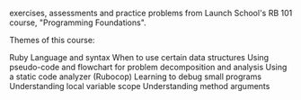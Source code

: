 exercises, assessments and practice problems from Launch School's RB 101 course, "Programming Foundations".

Themes of this course:

Ruby Language and syntax
When to use certain data structures
Using pseudo-code and flowchart for problem decomposition and analysis
Using a static code analyzer (Rubocop)
Learning to debug small programs
Understanding local variable scope
Understanding method arguments
